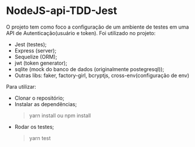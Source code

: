 # NodeJS-api-TDD-Jest

O projeto tem como foco a configuração de um ambiente de testes em uma API de Autenticação(usuário e token). 
Foi utilizado no projeto: 
* Jest (testes); 
* Express (server);
* Sequelize (ORM);
* jwt (token generator); 
* sqlite (mock do banco de dados (originalmente postegresql));
* Outras libs: faker, factory-girl, bcryptjs, cross-env(configuração de env)

Para utilizar:

* Clonar o repositório;
* Instalar as dependências;
    > yarn install ou npm install
* Rodar os testes;
    > yarn test
